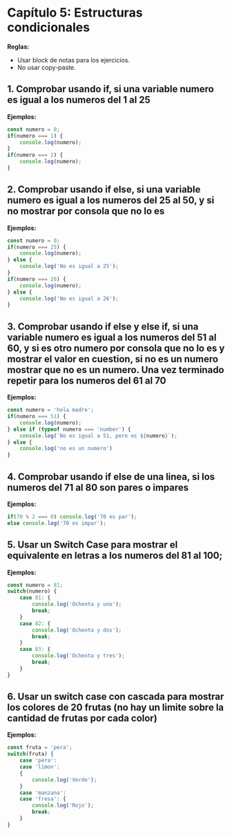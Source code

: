 # Capítulo 5: Estructuras condicionales

**Reglas:**
- Usar block de notas para los ejercicios.
- No usar copy-paste.

## 1. Comprobar usando if, si una variable numero es igual a los numeros del 1 al 25
**Ejemplos:**
```javascript
const numero = 0;
if(numero === 1) {
    console.log(numero);
}
if(numero === 2) {
    console.log(numero);
}
```

## 2. Comprobar usando if else, si una variable numero es igual a los numeros del 25 al 50, y si no mostrar por consola que no lo es
**Ejemplos:**
```javascript
const numero = 0;
if(numero === 25) {
    console.log(numero);
} else {
    console.log('No es igual a 25');
}
if(numero === 26) {
    console.log(numero);
} else {
    console.log('No es igual a 26');
}
```

## 3. Comprobar usando if else y else if, si una variable numero es igual a los numeros del 51 al 60, y si es otro numero por consola que no lo es y mostrar el valor en cuestion, si no es un numero mostrar que no es un numero. Una vez terminado repetir para los numeros del 61 al 70

**Ejemplos:**
```javascript
const numero = 'hola madre';
if(numero === 51) {
    console.log(numero);
} else if (typeof numero === 'number') {
    console.log(`No es igual a 51, pero es ${numero}`);
} else {
    console.log('no es un numero')
}
```

## 4. Comprobar usando if else de una linea, si los numeros del 71 al 80 son pares o impares

**Ejemplos:**
```javascript
if(70 % 2 === 0) console.log('70 es par');
else console.log('70 es impar');
```

## 5. Usar un Switch Case para mostrar el equivalente en letras a los numeros del 81 al 100;
**Ejemplos:**
```javascript
const numero = 81;
switch(numero) {
    case 81: {
        console.log('Ochenta y uno');
        break;
    }
    case 82: {
        console.log('Ochenta y dos');
        break;
    }
    case 83: {
        console.log('Ochenta y tres');
        break;
    }
}
```

## 6. Usar un switch case con cascada para mostrar los colores de 20 frutas (no hay un limite sobre la cantidad de frutas por cada color)

**Ejemplos:**
```javascript
const fruta = 'pera';
switch(fruta) {
    case 'pera': 
    case 'limon':
    {
        console.log('Verde');
    }
    case 'manzana': 
    case 'fresa': {
        console.log('Rojo');
        break;
    }
}
```